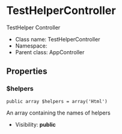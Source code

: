 TestHelperController
===============

TestHelper Controller




* Class name: TestHelperController
* Namespace: 
* Parent class: AppController





Properties
----------


### $helpers

    public array $helpers = array('Html')

An array containing the names of helpers



* Visibility: **public**




